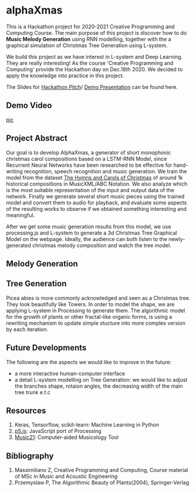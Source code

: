 # alphaXmas
This is a Hackathon project for 2020-2021 Creative Programming and Computing Course. The main purpose of this project is discover how to do **Music Melody Generation** using RNN modelling, together with the a graphical simulation of Christmas Tree Generation using L-system.

We build this project as we have interest in L-system and Deep Learning. They are really interesting! As the course 'Creative Programming and Computing' provide the Hackathon day on Dec.18th 2020. We decided to apply the knowledge into practice in this project.

The Slides for [Hackathon Pitch]()/ [Demo Presentation]() can be found here.

## Demo Video
[pic](link)

## Project Abstract
Our goal is to develop AlphaXmas, a generator of short monophonic christmas carol compositions based on a LSTM-RNN Model, since Recurrent Neural Networks have been researched to be effective for hand-writing recognition, speech recognition and music generation. We train the model from the dataset [The Hymns and Carols of Christmas](https://www.hymnsandcarolsofchristmas.com) of around 1k historical compositions in MusicXML/ABC Notation. We also analyze which is the most suitable representation of the input and output data of the network. Finally we generate several short music pieces using the trained model and convert them to audio for playback, and evaluate some aspects of the resulting works to observe if we obtained something interesting and meaningful.

After we get some music generation results from this model, we use processing.js and L-system to generate a 3d Christmas Tree Graphical Model on the webpage. Ideally, the audience can both listen to the newly-generated christmas melody composition and watch the tree model.

## Melody Generation


## Tree Generation
Picea abies is more commonly acknowledged and seen as a Christmas tree. They look beautifully like Towers. In order to model the shape, we are applying L-system in Processing to generate them. The algorithmic model for the growth of plants or other fractal-like organic forms, is using a rewriting mechanism to update simple stucture into more complex version by each iteration.

## Future Developments
The following are the aspects we would like to improve in the future:
- a more interactive human-computer interface
- a detail L-system modelling on Tree Generation: we would like to adjust the branches shape, rotaion angles, the decreasing width of the main tree trunk e.t.c

## Resources
1. Keras, Tensorflow, scikit-learn: Machine Learning in Python
2. [p5.js](https://p5js.org): JavaScript port of Processing
3. [Music21](http://web.mit.edu/music21/): Computer-aided Musicology Tool

## Bibliography
1. Massimiliano Z, Creative Programming and Computing, Course material of MSc in Music and Acoustic Engineering
2. Przemyslaw P, The Algorithmic Beauty of Plants(2004), Springer-Verlag
